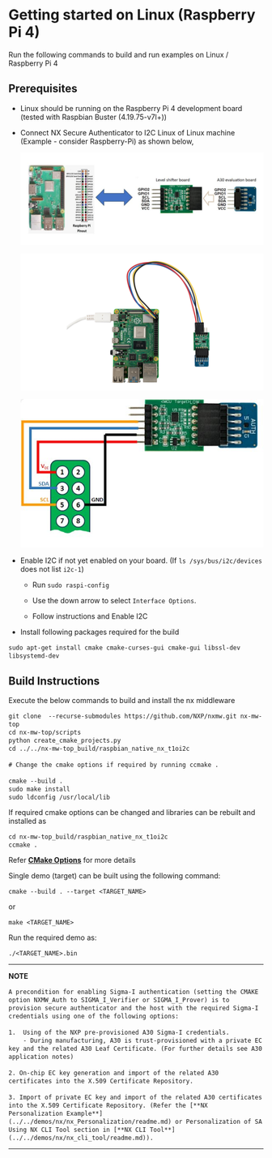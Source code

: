# Getting started on Linux (Raspberry Pi 4)

Run the following commands to build and run examples on Linux / Raspberry Pi 4

## Prerequisites

- Linux should be running on the Raspberry Pi 4 development board (tested with Raspbian Buster (4.19.75-v7l+))

- Connect NX Secure Authenticator to I2C Linux of Linux machine (Example - consider Raspberry-Pi) as shown below,

	<p align=left>
	<img src="rpi_nx_connection.jpeg" alt="drawing" width="800"/>
	</p>

	<p align=left>
	<img src="raspi_a30.jpg" alt="drawing" width="800"/>
	</p>

	<p align=left>
	<img src="raspi_a30_2.jpg" alt="drawing" width="600"/>
	</p>

- Enable I2C if not yet enabled on your board. (If ``ls /sys/bus/i2c/devices`` does not list ``i2c-1``)

    - Run ``sudo raspi-config``

    - Use the down arrow to select ``Interface Options``.

    - Follow instructions and Enable I2C


- Install following packages required for the build

```console
sudo apt-get install cmake cmake-curses-gui cmake-gui libssl-dev libsystemd-dev
```


## Build Instructions

Execute the below commands to build and install the nx middleware

```console
git clone  --recurse-submodules https://github.com/NXP/nxmw.git nx-mw-top
cd nx-mw-top/scripts
python create_cmake_projects.py
cd ../../nx-mw-top_build/raspbian_native_nx_t1oi2c

# Change the cmake options if required by running ccmake .

cmake --build .
sudo make install
sudo ldconfig /usr/local/lib
````

If required cmake options can be changed and libraries can be rebuilt and installed as

```console
cd nx-mw-top_build/raspbian_native_nx_t1oi2c
ccmake .
```
Refer [**CMake Options**](../config/readme.md) for more details

Single demo (target) can be built using the following command:
```
cmake --build . --target <TARGET_NAME>
```
or
```
make <TARGET_NAME>
```


Run the required demo as:

```console
./<TARGET_NAME>.bin
````


---
**NOTE**

```
A precondition for enabling Sigma-I authentication (setting the CMAKE option NXMW_Auth to SIGMA_I_Verifier or SIGMA_I_Prover) is to provision secure authenticator and the host with the required Sigma-I credentials using one of the following options:

1.	Using of the NXP pre-provisioned A30 Sigma-I credentials.
	- During manufacturing, A30 is trust-provisioned with a private EC key and the related A30 Leaf Certificate. (For further details see A30 application notes)

2. On-chip EC key generation and import of the related A30 certificates into the X.509 Certificate Repository.

3. Import of private EC key and import of the related A30 certificates into the X.509 Certificate Repository. (Refer the [**NX Personalization Example**](../../demos/nx/nx_Personalization/readme.md) or Personalization of SA Using NX CLI Tool section in [**NX CLI Tool**](../../demos/nx/nx_cli_tool/readme.md)).
```
---
